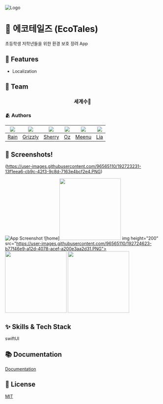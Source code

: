 ![Logo](https://user-images.githubusercontent.com/96565110/192723782-8d139eea-13de-446f-a42f-ed11d725f4e5.PNG)

# 📱 에코테일즈 (EcoTales)

초등학생 저학년들을 위한 환경 보호 장려 App

## 📌 Features

- Localization

## 👥 Team

<div align="center">

### 세계수🌲

</div>

### 🫂 Authors

|<img src="https://github.com/eunbkang.png">|<img src="https://github.com/Lim-YongKwan.png">|<img src="https://github.com/yeahaluu.png">|<img src="https://github.com/glitterer.png">|<img src="https://github.com/taek0622.png">|<img src="https://github.com/Lia316.png">|
|:-:|:-:|:-:|:-:|:-:|:-:|
|[Rain](https://github.com/eunbkang)|[Grizzly](https://github.com/Lim-YongKwan)|[Sherry](https://github.com/yeahaluu)|[Oz](https://github.com/glitterer)|[Meenu](https://github.com/taek0622)|[Lia](https://github.com/Lia316)|


## 🌃 Screenshots!
(https://user-images.githubusercontent.com/96565110/192723231-13f1eea6-cb9c-42f3-9c8d-7163e4bcf2e4.PNG)


![App Screenshot](https://user-images.githubusercontent.com/96565110/192723782-8d139eea-13de-446f-a42f-ed11d725f4e5.PNG)
![home]<img height="200" src="https://user-images.githubusercontent.com/96565110/192723902-29ce7fec-a797-4772-9c0f-039e7ddfeacf.PNG">
img height="200" src="https://user-images.githubusercontent.com/96565110/192724623-b77f46e9-a12d-4078-acef-a200e3aa2d31.PNG">
<img height="200" src="https://user-images.githubusercontent.com/96565110/192725253-ad40ee16-9925-4ab0-b477-a17054ddea05.PNG">
<img height="200" src="https://user-images.githubusercontent.com/96565110/192725329-c49f29f6-2432-4d7a-b148-57758b43409c.PNG">






## ✨ Skills & Tech Stack
swiftUI

## 📚 Documentation

[Documentation](https://linktodocumentation)


## :lock_with_ink_pen: License

[MIT](https://choosealicense.com/licenses/mit/)
